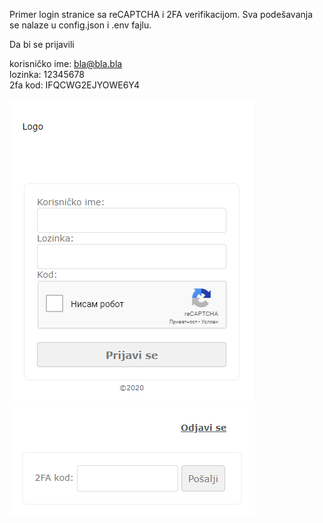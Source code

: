 Primer login stranice sa reCAPTCHA i 2FA verifikacijom. Sva podešavanja se nalaze u config.json i .env fajlu.

Da bi se prijavili 

korisničko ime: bla@bla.bla<br />
lozinka: 12345678<br />
2fa kod: IFQCWG2EJYOWE6Y4<br />

<img alt="login" src="https://github.com/branislavkeselj/login-reCAPTCHA-2fa/blob/master/images/logo.PNG">

<img alt="login" src="https://github.com/branislavkeselj/login-reCAPTCHA-2fa/blob/master/images/2fa.PNG">
